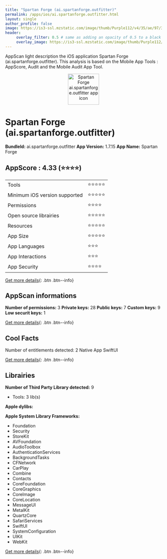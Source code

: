 ```yaml
---
title: "Spartan Forge (ai.spartanforge.outfitter)"
permalink: /apps/ios/ai.spartanforge.outfitter.html
layout: single
author_profile: false
image: https://is3-ssl.mzstatic.com/image/thumb/Purple112/v4/35/ae/97/35ae97ba-10f5-0e25-dfbf-7447e7b4b92a/AppIcon-0-1x_U007emarketing-0-7-0-85-220.png/512x512bb.jpg
header: 
     overlay_filter: 0.5 # same as adding an opacity of 0.5 to a black background
     overlay_image: https://is3-ssl.mzstatic.com/image/thumb/Purple112/v4/35/ae/97/35ae97ba-10f5-0e25-dfbf-7447e7b4b92a/AppIcon-0-1x_U007emarketing-0-7-0-85-220.png/512x512bb.jpg
---
```

AppScan light description the iOS application Spartan Forge (ai.spartanforge.outfitter). This analysis is based on the Mobile App Tools : AppScore, Audit and the Mobile Audit App Tool.

  
  
<div style="text-align: center;"><img src="https://is3-ssl.mzstatic.com/image/thumb/Purple112/v4/35/ae/97/35ae97ba-10f5-0e25-dfbf-7447e7b4b92a/AppIcon-0-1x_U007emarketing-0-7-0-85-220.png/512x512bb.jpg" width="100" height="100" alt="Spartan Forge ai.spartanforge.outfitter app icon"></div>  
  
# Spartan Forge (ai.spartanforge.outfitter)

**BundleId:** ai.spartanforge.outfitter
**App Version:** 1.7.15
**App Name:** Spartan Forge


## AppScore : 4.33 (⭐️⭐️⭐️⭐️) 

<table>
<tr><td> Tools </td><td> ⭐️⭐️⭐️⭐️⭐️ </td></tr>
<tr><td> Minimum iOS version supported </td><td> ⭐️⭐️⭐️⭐️⭐️ </td></tr>
<tr><td> Permissions </td><td> ⭐️⭐️⭐️⭐️ </td></tr>
<tr><td> Open source librairies </td><td> ⭐️⭐️⭐️⭐️⭐️ </td></tr>
<tr><td> Resources </td><td> ⭐️⭐️⭐️⭐️⭐️ </td></tr>
<tr><td> App Size </td><td> ⭐️⭐️⭐️⭐️⭐️ </td></tr>
<tr><td> App Languages </td><td> ⭐️⭐️⭐️ </td></tr>
<tr><td> App Interactions </td><td> ⭐️⭐️⭐️ </td></tr>
<tr><td> App Security </td><td> ⭐️⭐️⭐️⭐️ </td></tr>
</table>

[Get more details](/pricing.html){: .btn .btn--info}  
  
## AppScan informations 

**Number of permissions:** 3
**Private keys:** 28
**Public keys:** 7
**Custom keys:** 9
**Low securit keys:** 1
  
[Get more details](/pricing.html){: .btn .btn--info}

## Cool Facts

Number of entitlements detected: 2
Native App
SwiftUI
  
[Get more details](/pricing.html){: .btn .btn--info}

## Librairies 
**Number of Third Party Library detected:** 9
- Tools: 3 lib(s)

**Apple dylibs:**


**Apple System Library Frameworks:**
- Foundation
- Security
- StoreKit
- AVFoundation
- AudioToolbox
- AuthenticationServices
- BackgroundTasks
- CFNetwork
- CarPlay
- Combine
- Contacts
- CoreFoundation
- CoreGraphics
- CoreImage
- CoreLocation
- MessageUI
- MetalKit
- QuartzCore
- SafariServices
- SwiftUI
- SystemConfiguration
- UIKit
- WebKit


  
[Get more details](/pricing.html){: .btn .btn--info}

